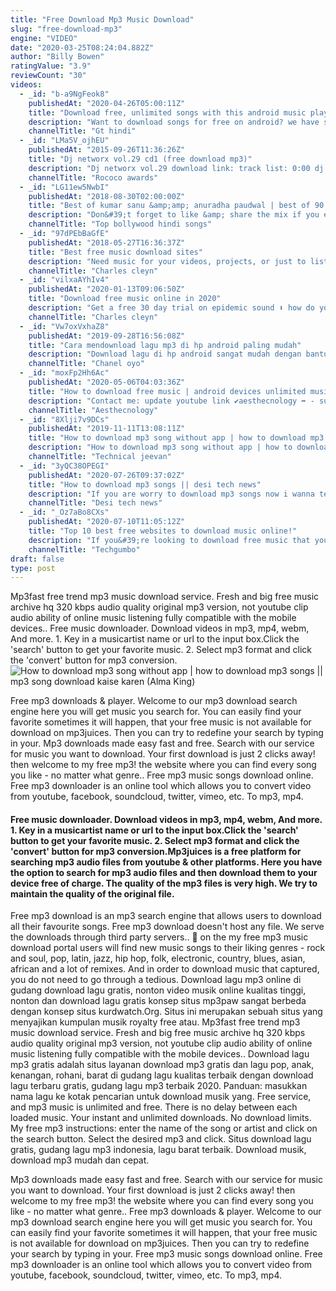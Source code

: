```yaml
---
title: "Free Download Mp3 Music Download"
slug: "free-download-mp3"
engine: "VIDEO"
date: "2020-03-25T08:24:04.882Z"
author: "Billy Bowen"
ratingValue: "3.9"
reviewCount: "30"
videos:
  - _id: "b-a9NgFeok8"
    publishedAt: "2020-04-26T05:00:11Z"
    title: "Download free, unlimited songs with this android music player | gt hindi"
    description: "Want to download songs for free on android? we have spotted the best android music player for you using which you can download and play unlimited songs"
    channelTitle: "Gt hindi"
  - _id: "LMa5V_ojhEU"
    publishedAt: "2015-09-26T11:36:26Z"
    title: "Dj networx vol.29 cd1 (free download mp3)"
    description: "Dj networx vol.29 download link: track list: 0:00 dj millo &amp; dj bony - emergency 4:44 bangboy vs. Hansebanger - kiezstyle"
    channelTitle: "Rococo awards"
  - _id: "LG11ew5NwbI"
    publishedAt: "2018-08-30T02:00:00Z"
    title: "Best of kumar sanu &amp;amp; anuradha paudwal | best of 90’s romantic songs &amp;amp; 90&amp;#39;s evergreen songs"
    description: "Don&#39;t forget to like &amp; share the mix if you enjoy it! ▭▭▭▭▭▭▭▭▭▭▭▭▭▭▭▭▭▭▭▭▭▭▭▭ ◢ follow top bollywood hindi songs ➤ youtube:"
    channelTitle: "Top bollywood hindi songs"
  - _id: "97dPEbBaGfE"
    publishedAt: "2018-05-27T16:36:37Z"
    title: "Best free music download sites"
    description: "Need music for your videos, projects, or just to listen to? here is a free 30 day trial on epidemic sound⬇️ hope"
    channelTitle: "Charles cleyn"
  - _id: "vilxaAYhIv4"
    publishedAt: "2020-01-13T09:06:50Z"
    title: "Download free music online in 2020"
    description: "Get a free 30 day trial on epidemic sound ⬇️ how do you safely and legally download free music online in 2020"
    channelTitle: "Charles cleyn"
  - _id: "Vw7oxVxhaZ8"
    publishedAt: "2019-09-28T16:56:08Z"
    title: "Cara mendownload lagu mp3 di hp android paling mudah"
    description: "Download lagu di hp android sangat mudah dengan bantuan aplikasi sekali klik langsung tersimpan di penyimpanan file link download"
    channelTitle: "Chanel oyo"
  - _id: "moxFp2Hh6Ac"
    publishedAt: "2020-05-06T04:03:36Z"
    title: "How to download free music | android devices unlimited music download app"
    description: "Contact me: update youtube link ✔️️aesthecnology ➡️ - subscribe my youtube channel - click"
    channelTitle: "Aesthecnology"
  - _id: "8Xlji7v9DCs"
    publishedAt: "2019-11-11T13:08:11Z"
    title: "How to download mp3 song without app | how to download mp3 songs || mp3 song download kaise karen"
    description: "How to download mp3 song without app | how to download mp3 songs || mp3 song download kaise karen how to change whatsapp home screen"
    channelTitle: "Technical jeevan"
  - _id: "3yQC38OPEGI"
    publishedAt: "2020-07-26T09:37:02Z"
    title: "How to download mp3 songs || desi tech news"
    description: "If you are worry to download mp3 songs now i wanna tell you how to download free mp3 songs on android? mp3 download. You can download mp3 music"
    channelTitle: "Desi tech news"
  - _id: "_Oz7aBo8CXs"
    publishedAt: "2020-07-10T11:05:12Z"
    title: "Top 10 best free websites to download music online!"
    description: "If you&#39;re looking to download free music that you can listen at any time, even when you&#39;re offline, you have many choices. In this video, i&#39;ll show you 10 of the"
    channelTitle: "Techgumbo"
draft: false
type: post
---
```


Mp3fast free trend mp3 music download service. Fresh and big free music archive hq 320 kbps audio quality original mp3 version, not youtube clip audio ability of online music listening fully compatible with the mobile devices.. Free music downloader. Download videos in mp3, mp4, webm,  And more. 1. Key in a musicartist name or url to the input box.Click the &#39;search&#39; button to get your favorite music. 2. Select mp3 format and click the &#39;convert&#39; button for mp3 conversion.
![How to download mp3 song without app | how to download mp3 songs || mp3 song download kaise karen (Alma King)](https://i.ytimg.com/vi/8Xlji7v9DCs/hqdefault.jpg "How to download mp3 song without app | how to download mp3 songs || mp3 song download kaise karen (Ella Lee)")

Free mp3 downloads &amp; player. Welcome to our mp3 download search engine here you will get music you search for. You can easily find your favorite sometimes it will happen, that your free music is not available for download on mp3juices. Then you can try to redefine your search by typing in your. Mp3 downloads made easy fast and free. Search with our service for music you want to download. Your first download is just 2 clicks away! then welcome to my free mp3! the website where you can find every song you like - no matter what genre.. Free mp3 music songs download online. Free mp3 downloader is an online tool which allows you to convert video from youtube, facebook, soundcloud, twitter, vimeo, etc. To mp3, mp4.
<!--inArticleAds-->

<!--galleryOne-->

#### Free music downloader. Download videos in mp3, mp4, webm,  And more. 1. Key in a musicartist name or url to the input box.Click the 'search' button to get your favorite music. 2. Select mp3 format and click the 'convert' button for mp3 conversion.Mp3juices is a free platform for searching mp3 audio files from youtube &amp; other platforms. Here you have the option to search for mp3 audio files and then download them to your device free of charge. The quality of the mp3 files is very high. We try to maintain the quality of the original file.
<!--inArticleAds-->

<!--galleryTwo-->

Free mp3 download is an mp3 search engine that allows users to download all their favourite songs. Free mp3 download doesn&#39;t host any file. We serve the downloads through third party servers.. 🔴 on the my free mp3 music download portal users will find new music songs to their liking genres - rock and soul, pop, latin, jazz, hip hop, folk, electronic, country, blues, asian, african and a lot of remixes. And in order to download music that captured, you do not need to go through a tedious. Download lagu mp3 online di gudang download lagu gratis, nonton video musik online kualitas tinggi, nonton dan download lagu gratis konsep situs mp3paw sangat berbeda dengan konsep situs kurdwatch.Org. Situs ini merupakan sebuah situs yang menyajikan kumpulan musik royalty free atau. Mp3fast free trend mp3 music download service. Fresh and big free music archive hq 320 kbps audio quality original mp3 version, not youtube clip audio ability of online music listening fully compatible with the mobile devices.. Download lagu mp3 gratis adalah situs layanan download mp3 gratis dan lagu pop, anak, kenangan, rohani, barat di gudang lagu kualitas terbaik dengan download lagu terbaru gratis, gudang lagu mp3 terbaik 2020. Panduan: masukkan nama lagu ke kotak pencarian untuk download musik yang. Free service, and mp3 music is unlimited and free. There is no delay between each loaded music. Your instant and unlimited downloads. No download limits. My free mp3 instructions: enter the name of the song or artist and click on the search button. Select the desired mp3 and click. Situs download lagu gratis, gudang lagu mp3 indonesia, lagu barat terbaik. Download musik, download mp3 mudah dan cepat.
<!--galleryThree-->

Mp3 downloads made easy fast and free. Search with our service for music you want to download. Your first download is just 2 clicks away! then welcome to my free mp3! the website where you can find every song you like - no matter what genre.. Free mp3 downloads &amp; player. Welcome to our mp3 download search engine here you will get music you search for. You can easily find your favorite sometimes it will happen, that your free music is not available for download on mp3juices. Then you can try to redefine your search by typing in your. Free mp3 music songs download online. Free mp3 downloader is an online tool which allows you to convert video from youtube, facebook, soundcloud, twitter, vimeo, etc. To mp3, mp4.
